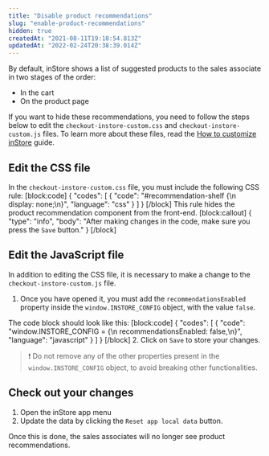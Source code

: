 ```yaml
---
title: "Disable product recommendations"
slug: "enable-product-recommendations"
hidden: true
createdAt: "2021-08-11T19:18:54.813Z"
updatedAt: "2022-02-24T20:38:39.014Z"
---
```

By default, inStore shows a list of suggested products to the sales associate in two stages of the order:

- In the cart
- On the product page

If you want to hide these recommendations, you need to follow the steps below to edit the `checkout-instore-custom.css` and `checkout-instore-custom.js` files. To learn more about these files, read the [How to customize inStore](https://developers.vtex.com/vtex-rest-api/docs/how-to-customize-instore) guide.

## Edit the CSS file

In the `checkout-instore-custom.css` file, you must include the following CSS rule:
[block:code]
{
  "codes": [
    {
      "code": "#recommendation-shelf {\n  display: none;\n}",
      "language": "css"
    }
  ]
}
[/block]
This rule hides the product recommendation component from the front-end.
[block:callout]
{
  "type": "info",
  "body": "After making changes in the code, make sure you press the `Save` button."
}
[/block]

## Edit the JavaScript file

In addition to editing the CSS file, it is necessary to make a change to the `checkout-instore-custom.js` file.

1. Once you have opened it, you must add the `recommendationsEnabled` property inside the `window.INSTORE_CONFIG` object, with the value `false`.

The code block should look like this:
[block:code]
{
  "codes": [
    {
      "code": "window.INSTORE_CONFIG = {\n  recommendationsEnabled: false,\n}",
      "language": "javascript"
    }
  ]
}
[/block]
2. Click on `Save` to store your changes.

>❗ Do not remove any of the other properties present in the `window.INSTORE_CONFIG` object, to avoid breaking other functionalities.

## Check out your changes

1. Open the inStore app menu
2. Update the data by clicking the `Reset app local data` button.

Once this is done, the sales associates will no longer see product recommendations.
